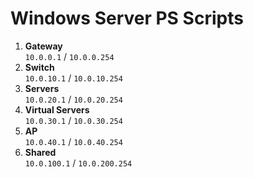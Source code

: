 # Windows Server PS Scripts

1. **Gateway**  
  `10.0.0.1`   /   `10.0.0.254`
2. **Switch**  
  `10.0.10.1`  /   `10.0.10.254`
4. **Servers**  
  `10.0.20.1`  /   `10.0.20.254`
5. **Virtual Servers**  
  `10.0.30.1`  /   `10.0.30.254`
6. **AP**  
  `10.0.40.1`  /   `10.0.40.254`
7. **Shared**  
  `10.0.100.1` /   `10.0.200.254`
